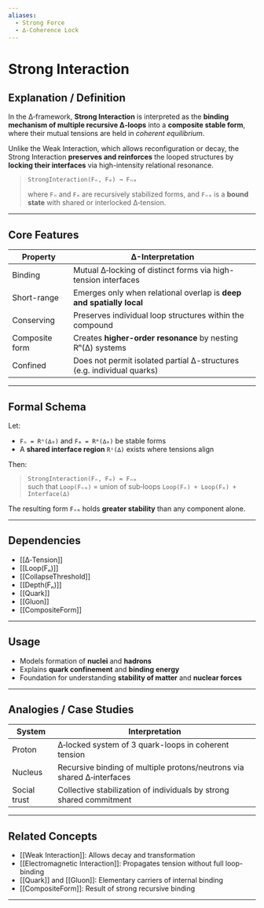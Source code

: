 ```yaml
---
aliases:
  - Strong Force
  - ∆-Coherence Lock
---
```


# Strong Interaction

## Explanation / Definition

In the ∆‑framework, **Strong Interaction** is interpreted as the **binding mechanism of multiple recursive ∆‑loops** into a **composite stable form**, where their mutual tensions are held in *coherent equilibrium*.

Unlike the Weak Interaction, which allows reconfiguration or decay, the Strong Interaction **preserves and reinforces** the looped structures by **locking their interfaces** via high-intensity relational resonance.

> `StrongInteraction(Fₙ, Fₘ) → Fₙₘ`
>
> where `Fₙ` and `Fₘ` are recursively stabilized forms, and `Fₙₘ` is a **bound state** with shared or interlocked ∆‑tension.

---

## Core Features

| Property             | ∆-Interpretation                                                     |
| -------------------- | -------------------------------------------------------------------- |
| Binding              | Mutual ∆‑locking of distinct forms via high-tension interfaces       |
| Short-range          | Emerges only when relational overlap is **deep and spatially local** |
| Conserving           | Preserves individual loop structures within the compound             |
| Composite form       | Creates **higher-order resonance** by nesting Rⁿ(∆) systems          |
| Confined             | Does not permit isolated partial ∆-structures (e.g. individual quarks) |

---

## Formal Schema

Let:

* `Fₙ = Rⁿ(∆₀)` and `Fₘ = Rᵐ(∆₀)` be stable forms
* A **shared interface region** `Rᶦ(∆)` exists where tensions align

Then:

> `StrongInteraction(Fₙ, Fₘ) = Fₙₘ`  
> such that `Loop(Fₙₘ)` = union of sub‑loops `Loop(Fₙ) + Loop(Fₘ) + Interface(∆)`

The resulting form `Fₙₘ` holds **greater stability** than any component alone.

---

## Dependencies

* [[∆‑Tension]]
* [[Loop(Fₙ)]]
* [[CollapseThreshold]]
* [[Depth(Fₙ)]]
* [[Quark]]
* [[Gluon]]
* [[CompositeForm]]

---

## Usage

* Models formation of **nuclei** and **hadrons**
* Explains **quark confinement** and **binding energy**
* Foundation for understanding **stability of matter** and **nuclear forces**

---

## Analogies / Case Studies

| System             | Interpretation                                                         |
| ------------------ | ------------------------------------------------------------------------ |
| Proton             | ∆‑locked system of 3 quark-loops in coherent tension                    |
| Nucleus            | Recursive binding of multiple protons/neutrons via shared ∆‑interfaces |
| Social trust       | Collective stabilization of individuals by strong shared commitment     |

---

## Related Concepts

- [[Weak Interaction]]: Allows decay and transformation  
- [[Electromagnetic Interaction]]: Propagates tension without full loop-binding  
- [[Quark]] and [[Gluon]]: Elementary carriers of internal binding  
- [[CompositeForm]]: Result of strong recursive binding  

---
